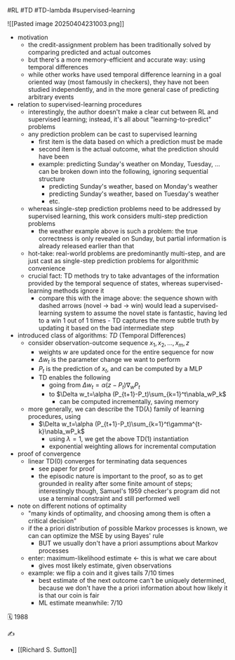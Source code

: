 #RL #TD #TD-lambda #supervised-learning

![[Pasted image 20250404231003.png]]
- motivation
	- the credit-assignment problem has been traditionally solved by comparing predicted and actual outcomes
	- but there's a more memory-efficient and accurate way: using temporal differences
	- while other works have used temporal difference learning in a goal oriented way (most famously in checkers), they have not been studied independently, and in the more general case of predicting arbitrary events
- relation to supervised-learning procedures
	- interestingly, the author doesn't make a clear cut between RL and supervised learning; instead, it's all about "learning-to-predict" problems
	- any prediction problem can be cast to supervised learning
		- first item is the data based on which a prediction must be made
		- second item is the actual outcome, what the prediction should have been
		- example: predicting Sunday's weather on Monday, Tuesday, ... can be broken down into the following, ignoring sequential structure
			- predicting Sunday's weather, based on Monday's weather
			- predicting Sunday's weather, based on Tuesday's weather
			- etc.
	- whereas single-step prediction problems need to be addressed by supervised learning, this work considers multi-step prediction problems
		- the weather example above is such a problem: the true correctness is only revealed on Sunday, but partial information is already released earlier than that
	- hot-take: real-world problems are predominantly multi-step, and are just cast as single-step prediction problems for algorithmic convenience
	- crucial fact: TD methods try to take advantages of the information provided by the temporal sequence of states, whereas supervised-learning methods ignore it
		- compare this with the image above: the sequence shown with dashed arrows (novel -> bad -> win) would lead a supervised-learning system to assume the novel state is fantastic, having led to a win 1 out of 1 times - TD captures the more subtle truth by updating it based on the bad intermediate step
- introduced class of algorithms: *TD* (Temporal Differences)
	- consider observation-outcome sequence $x_1,x_2,\dots,x_m,z$
		- weights $w$ are updated once for the entire sequence for now
		- $\Delta w_t$ is the parameter change we want to perform
		- $P_t$ is the prediction of $x_t$, and can be computed by a MLP
		- TD enables the following
			- going from $\Delta w_t=\alpha(z-P_t)\nabla_w P_t$
			- to $\Delta w_t=\alpha (P_{t+1}-P_t)\sum_{k=1}^t\nabla_wP_k$
				- can be computed incrementally, saving memory
	- more generally, we can describe the TD($\lambda$) family of learning procedures, using
		- $\Delta w_t=\alpha (P_{t+1}-P_t)\sum_{k=1}^t\gamma^{t-k}\nabla_wP_k$
			- using $\lambda=1$, we get the above TD(1) instantiation
			- exponential weighting allows for incremental computation
- proof of convergence
	- linear TD(0) converges for terminating data sequences
		- see paper for proof
		- the episodic nature is important to the proof, so as to get grounded in reality after some finite amount of steps; interestingly though, Samuel's 1959 checker's program did not use a terminal constraint and still performed well
- note on different notions of optimality
	- "many kinds of optimality, and choosing among them is often a critical decision"
	- if the a priori distribution of possible Markov processes is known, we can can optimize the MSE by using Bayes' rule
		- BUT we usually don't have a priori assumptions about Markov processes
	- enter: maximum-likelihood estimate <- this is what we care about
		- gives most likely estimate, given observations
	- example: we flip a coin and it gives tails 7/10 times
		- best estimate of the next outcome can't be uniquely determined, because we don't have the a priori information about how likely it is that our coin is fair
		- ML estimate meanwhile: 7/10

🗓️ 1988

✍️
- [[Richard S. Sutton]]
